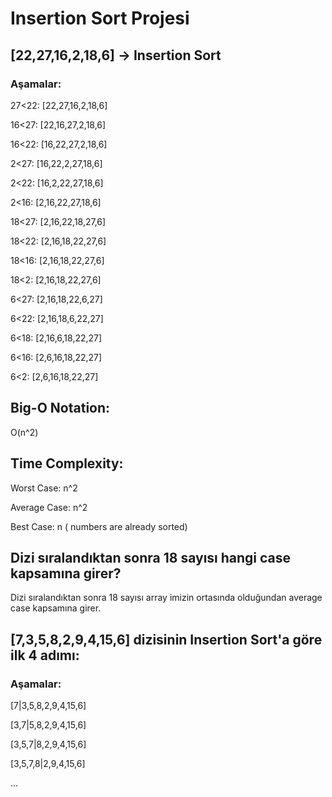 # Insertion Sort Projesi

## [22,27,16,2,18,6] -> Insertion Sort

### Aşamalar:

27<22: [22,27,16,2,18,6]

16<27: [22,16,27,2,18,6]

16<22: [16,22,27,2,18,6]

2<27: [16,22,2,27,18,6]

2<22: [16,2,22,27,18,6]

2<16: [2,16,22,27,18,6]

18<27: [2,16,22,18,27,6]

18<22: [2,16,18,22,27,6]

18<16: [2,16,18,22,27,6]

18<2: [2,16,18,22,27,6]

6<27: [2,16,18,22,6,27]

6<22: [2,16,18,6,22,27]

6<18: [2,16,6,18,22,27]

6<16: [2,6,16,18,22,27]

6<2: [2,6,16,18,22,27]


## Big-O Notation:
O(n^2)

## Time Complexity:
Worst Case: n^2

Average Case: n^2

Best Case: n ( numbers are already sorted)

## Dizi sıralandıktan sonra 18 sayısı hangi case kapsamına girer? 

Dizi sıralandıktan sonra 18 sayısı array imizin ortasında olduğundan average case kapsamına girer.

## [7,3,5,8,2,9,4,15,6] dizisinin Insertion Sort'a göre ilk 4 adımı:

### Aşamalar:

[7|3,5,8,2,9,4,15,6]

[3,7|5,8,2,9,4,15,6]

[3,5,7|8,2,9,4,15,6]

[3,5,7,8|2,9,4,15,6]

...



